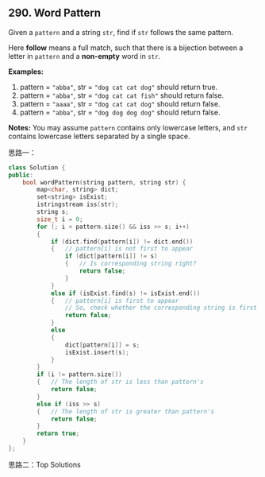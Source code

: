 ## 290. Word Pattern

Given a `pattern` and a string `str`, find if `str` follows the same pattern.

Here **follow** means a full match, such that there is a bijection between a letter in `pattern` and a **non-empty** word in `str`.

**Examples:**

1. pattern = `"abba"`, str = `"dog cat cat dog"` should return true.
2. pattern = `"abba"`, str = `"dog cat cat fish"` should return false.
3. pattern = `"aaaa"`, str = `"dog cat cat dog"` should return false.
4. pattern = `"abba"`, str = `"dog dog dog dog"` should return false.

**Notes:**
You may assume `pattern` contains only lowercase letters, and `str` contains lowercase letters separated by a single space.

思路一：

```c++
class Solution {
public:
	bool wordPattern(string pattern, string str) {
		map<char, string> dict;
		set<string> isExist;
		istringstream iss(str);
		string s;
		size_t i = 0;
		for (; i < pattern.size() && iss >> s; i++)
		{
			if (dict.find(pattern[i]) != dict.end())
			{	// pattern[i] is not first to appear
				if (dict[pattern[i]] != s)
				{	// Is corresponding string right?
					return false;
				}
			}
			else if (isExist.find(s) != isExist.end())
			{	// pattern[i] is first to appear
				// So, check whether the corresponding string is first to appear
				return false;
			}
			else
			{
				dict[pattern[i]] = s;
				isExist.insert(s);
			}
		}
		if (i != pattern.size())
		{	// The length of str is less than pattern's
			return false;
		}
		else if (iss >> s)
		{	// The length of str is greater than pattern's
			return false;
		}
		return true;
	}
};
```

思路二：Top Solutions